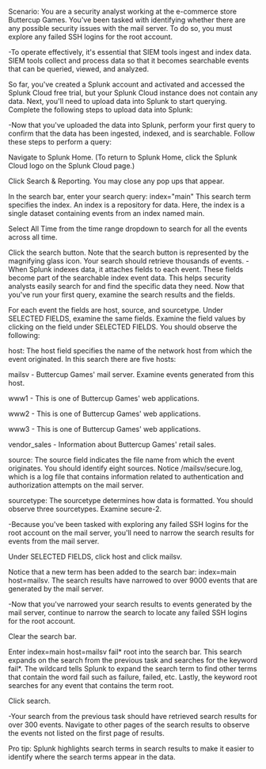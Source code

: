 Scenario: 
You are a security analyst working at the e-commerce store Buttercup Games. You've been tasked with identifying whether there are any possible security issues with the mail server. To do so, you must explore any failed SSH logins for the root account.  

-To operate effectively, it's essential that SIEM tools ingest and index data. SIEM tools collect and process data so that it becomes searchable events that can be queried, viewed, and analyzed.

So far, you've created a Splunk account and activated and accessed the Splunk Cloud free trial, but your Splunk Cloud instance does not contain any data. Next, you'll need to upload data into Splunk to start querying. Complete the following steps to upload data into Splunk:

-Now that you've uploaded the data into Splunk, perform your first query to confirm that the data has been ingested, indexed, and is searchable. Follow these steps to perform a query:

Navigate to Splunk Home. (To return to Splunk Home, click the Splunk Cloud logo on the Splunk Cloud page.)

Click Search & Reporting. You may close any pop ups that appear.

In the search bar,  enter your search query:
index="main"
This search term specifies the index. An index is a repository for data. Here, the index is a single dataset containing events from an index named main.

Select All Time from the time range dropdown to search for all the events across all time.

Click the search button. Note that the search button is represented by the magnifying glass icon. Your search should retrieve thousands of events.
 -When Splunk indexes data, it attaches fields to each event. These fields become part of the searchable index event data. This helps security analysts easily search for and find the specific data they need. Now that you've run your first query, examine the search results and the fields.

For each event the fields are host, source, and sourcetype. Under SELECTED FIELDS, examine the same fields.
Examine the field values by clicking on the field under SELECTED FIELDS. You should observe the following:

host: The host field specifies the name of the network host from which the event originated. In this search there are five hosts:

mailsv - Buttercup Games' mail server. Examine events generated from this host.

www1 - This is one of Buttercup Games' web applications.

www2 - This is one of Buttercup Games' web applications.

www3 - This is one of Buttercup Games' web applications.

vendor_sales - Information about Buttercup Games' retail sales.

source: The source field indicates the file name from which the event originates. You should identify eight sources. Notice /mailsv/secure.log, which is a log file that contains information related to authentication and authorization attempts on the mail server.

sourcetype: The sourcetype determines how data is formatted. You should observe three sourcetypes. Examine secure-2.

-Because you've been tasked with exploring any failed SSH logins for the root account on the mail server, you'll need to narrow the search results for events from the mail server.

Under SELECTED FIELDS, click host and click mailsv.

Notice that a new term has been added to the search bar: index=main host=mailsv. The search results have narrowed to over 9000 events that are generated by the mail server.

-Now that you've narrowed your search results to events generated by the mail server, continue to narrow the search to locate any failed SSH logins for the root account. 

Clear the search bar.

Enter index=main host=mailsv fail* root into the search bar.
This search expands on the search from the previous task and searches for the keyword fail*. The wildcard tells Splunk to expand the search term to find other terms that contain the word fail such as failure, failed, etc. Lastly, the keyword root searches for any event that contains the term root.

Click search.

-Your search from the previous task should have retrieved search results for over 300 events. Navigate to other pages of the search results to observe the events not listed on the first page of results.

Pro tip: Splunk highlights search terms in search results to make it easier to identify where the search terms appear in the data.
